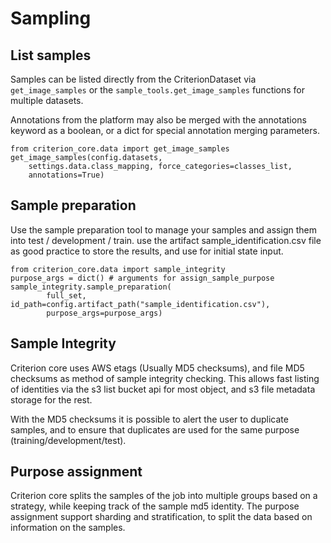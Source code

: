 # Sampling

## List samples

Samples can be listed directly from the CriterionDataset via `get_image_samples` or the `sample_tools.get_image_samples` functions for multiple datasets.

Annotations from the platform may also be merged with the annotations keyword as a boolean, or a dict for special annotation merging parameters.

```text
from criterion_core.data import get_image_samples
get_image_samples(config.datasets, 
    settings.data.class_mapping, force_categories=classes_list,
    annotations=True)
```

## Sample preparation

Use the sample preparation tool to manage your samples and assign them into test / development / train. use the artifact sample\_identification.csv file as good practice to store the results, and use for initial state input.

```text
from criterion_core.data import sample_integrity
purpose_args = dict() # arguments for assign_sample_purpose
sample_integrity.sample_preparation(
        full_set, id_path=config.artifact_path("sample_identification.csv"),
        purpose_args=purpose_args)
```

## Sample Integrity

Criterion core uses AWS etags \(Usually MD5 checksums\), and file MD5 checksums as method of sample integrity checking. This allows fast listing of identities via the s3 list bucket api for most object, and s3 file metadata storage for the rest.

With the MD5 checksums it is possible to alert the user to duplicate samples, and to ensure that duplicates are used for the same purpose \(training/development/test\).



## Purpose assignment

Criterion core splits the samples of the job into multiple groups based on a strategy, while keeping track of the sample md5 identity. The purpose assignment support sharding and stratification, to split the data based on information on the samples. 

